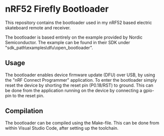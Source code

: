 # nRF52 Firefly Bootloader

This repository contains the bootloader used in my nRF52 based electric skateboard remote and receiver.

The bootloader is based entirely on the example provided by Nordic Semiconductor. The example can be found in their SDK under "sdk_path\examples\dfu\open_bootloader".

## Usage

The bootloader enables device firmware update (DFU) over USB, by using the "nRF Connect Programmer" application. 
To enter the bootloader simply reset the device by shorting the reset pin (P0.18/RST) to ground. This can be done from the application running on the device by connecting a gpio-pin to the reset pin.

## Compilation

The bootloader can be compiled using the Make-file. This can be done from within Visual Studio Code, after setting up the toolchain. 
